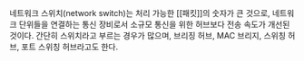네트워크 스위치(network switch)는 처리 가능한 [[패킷]]의 숫자가 큰 것으로, 네트워크 단위들을 연결하는 통신 장비로서 소규모 통신을 위한 허브보다 전송 속도가 개선된 것이다. 간단히 스위치라고 부르는 경우가 많으며, 브리징 허브, MAC 브리지, 스위칭 허브, 포트 스위칭 허브라고도 한다.